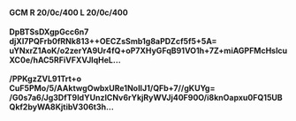 #### GCM R 20/0c/400 L 20/0c/400
**DpBTSsDXgpGcc6n7**<br/>**djXl7PQFrb0fRNk813++OECZsSmb1g8aPDZcf5f5+5A=**<br/>**uYNxrZ1AoK/o2zerYA9Ur4fQ+oP7XHyGFqB91VO1h+7Z+miAGPFMcHsIcuXC0e/hAC5RFiVFXVJIqHeL...**<br/><br/>
**/PPKgzZVL91Trt+o**<br/>**CuF5PMo/5/AAktwgOwbxURe1NoIIJ1/QFb+7//gKUYg=**<br/>**/G0s7a6/Jg3DfT9IdYUnzICNv6rYkjRyWVJj40F90O/i8knOapxu0FQ15UBQkf2byWA8KjtibV306t3h...**